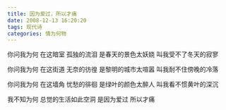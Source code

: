 ```yaml
---
title: 因为爱过，所以才痛
date: 2008-12-13 16:20:20
tags: 现代诗
categories: 情为何物
---
```

你问我为何
在这暗室
孤独的流泪
是春天的景色太妖娆
叫我受不了冬天的寂寥
<!-- more -->
你问我为何
在这街道
无奈的彷徨
是黎明的城市太喧嚣
叫我耐不住傍晚的冷落

你问我为何
在这墙角
忧愁的徘徊
是绿叶的颜色太醉人
叫我看不惯黄叶的深沉

我不知为何
总觉的生活如此空洞
是因为爱过
所以才痛